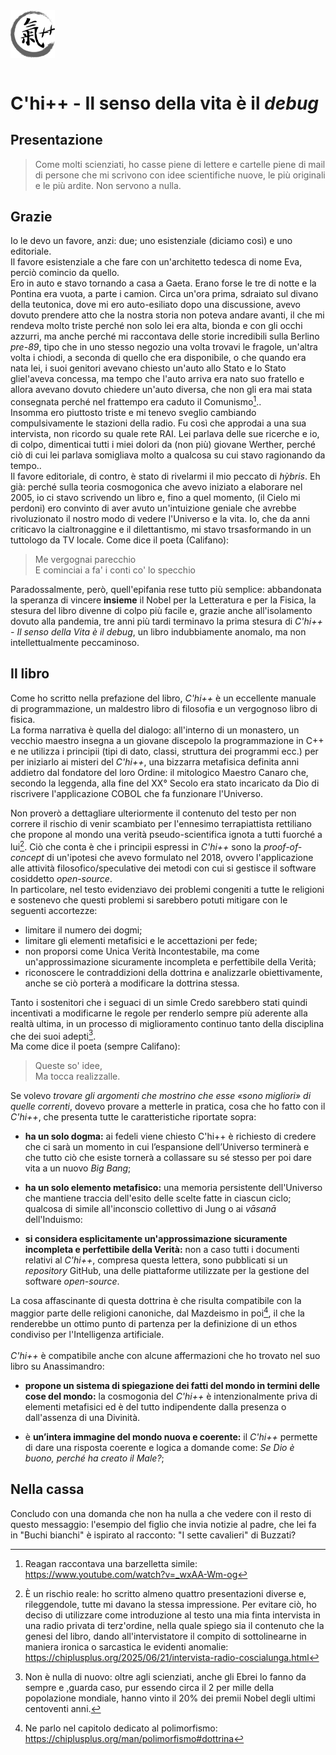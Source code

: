 
<img src="../assets/img/chi-enso.png" style="height:2cm;margin: 0 auto 1em">


# C'hi++ - Il senso della vita è il *debug*
## Presentazione

<blockquote class="citazione">
Come molti scienziati, ho casse piene di lettere e cartelle piene di mail di persone che mi scrivono con idee scientifiche nuove, le più originali e le più ardite.   
Non servono a nulla. <br/>
</blockquote>



## Grazie

Io le devo un favore, anzi: due; uno esistenziale (diciamo così) e uno editoriale.  
Il favore esistenziale a che fare con un'architetto tedesca di nome Eva, perciò comincio da quello.  
Ero in auto e stavo tornando a casa a Gaeta.
Erano forse le tre di notte e la Pontina era vuota, a parte i camion.
Circa un'ora prima, sdraiato sul divano della teutonica, dove mi ero auto-esiliato dopo una discussione, avevo dovuto prendere atto che la nostra storia non poteva andare avanti, il che mi rendeva molto triste perché non solo lei era alta, bionda e con gli occhi azzurri, ma anche perché mi raccontava delle storie incredibili sulla Berlino *pre-89*, tipo che in uno stesso negozio una volta trovavi le fragole, un'altra volta i chiodi, a seconda di quello che era disponibile, o che quando era nata lei, i suoi genitori avevano chiesto un'auto allo Stato e lo Stato gliel'aveva concessa, ma tempo che l'auto arriva era nato suo fratello e allora avevano dovuto chiedere un'auto diversa, che non gli era mai stata consegnata perché nel frattempo era caduto il Comunismo[^barze]..  
Insomma ero piuttosto triste e mi tenevo sveglio cambiando compulsivamente le stazioni della radio.
Fu così che approdai a una sua intervista, non ricordo su quale rete RAI.
Lei parlava delle sue ricerche e io, di colpo, dimenticai tutti i miei dolori da (non più) giovane Werther, perché ciò di cui lei parlava somigliava molto a qualcosa su cui stavo ragionando da tempo..  
Il favore editoriale, di contro, è stato di rivelarmi il mio peccato di *hỳbris*.
Eh già: perché sulla teoria cosmogonica che avevo iniziato a elaborare nel 2005, io ci stavo scrivendo un libro e, fino a quel momento, (il Cielo mi perdoni) ero convinto di aver avuto un'intuizione geniale che avrebbe rivoluzionato il nostro modo di vedere l'Universo e la vita.
Io, che da anni criticavo la cialtronaggine e il dilettantismo, mi stavo trsasformando in un tuttologo da TV locale. 
Come dice il poeta (Califano):

> Me vergognai parecchio</br> 
> E cominciai a fa' i conti co' lo specchio

Paradossalmente, però, quell'epifania rese tutto più semplice: abbandonata la speranza di vincere **insieme** il Nobel per la Letteratura e per la Fisica, la stesura del libro divenne di colpo più facile e, grazie anche all'isolamento dovuto alla pandemia, tre anni più tardi terminavo la prima stesura di *C'hi++ - Il senso della Vita è il debug*, un libro indubbiamente anomalo, ma non intellettualmente peccaminoso.

## Il libro 

Come ho scritto nella prefazione del libro, *C'hi++* è un eccellente manuale di programmazione, un maldestro libro di filosofia e un vergognoso libro di fisica.  
La forma narrativa è quella del dialogo: all'interno di un monastero, un vecchio maestro insegna a un giovane discepolo la programmazione in C++ e ne utilizza i principii (tipi di dato, classi, struttura dei programmi ecc.) per per iniziarlo ai misteri del *C'hi++*, una bizzarra metafisica definita anni addietro dal fondatore del loro Ordine: il mitologico Maestro Canaro che, secondo la leggenda, alla fine del XX° Secolo era stato incaricato da Dio di riscrivere l'applicazione COBOL che fa funzionare l'Universo.

Non proverò a dettagliare ulteriormente il contenuto del testo per non correre il rischio di venir scambiato per l'ennesimo terrapiattista rettiliano che propone al mondo una verità pseudo-scientifica ignota a tutti fuorché a lui[^intevista]. 
Ciò che conta è che i principii espressi in *C'hi++* sono la *proof-of-concept* di un'ipotesi che avevo formulato nel 2018, ovvero l'applicazione alle attività filosofico/speculative dei metodi con cui si gestisce il software cosiddetto *open-source*.  
In particolare, nel testo evidenziavo dei problemi congeniti a tutte le religioni e sostenevo che questi problemi si sarebbero potuti mitigare con le seguenti accortezze:

- limitare il numero dei dogmi;
- limitare gli elementi metafisici e le accettazioni per fede;
- non proporsi come Unica Verità Incontestabile, ma come un'approssimazione sicuramente incompleta e perfettibile della Verità;
- riconoscere le contraddizioni della dottrina e analizzarle obiettivamente, anche se ciò porterà a modificare la dottrina stessa.

Tanto i sostenitori che i seguaci di un simle Credo sarebbero stati quindi incentivati a modificarne le regole per renderlo sempre più aderente alla realtà ultima, in un processo di miglioramento continuo tanto della disciplina che dei suoi adepti[^ebrei].  
Ma come dice il poeta (sempre Califano):

> Queste so' idee,<br />
> Ma tocca realizzalle.

Se volevo *trovare gli argomenti che mostrino che esse «sono migliori» di quelle correnti*, dovevo provare a metterle in pratica, cosa che ho fatto con il *C'hi++*, che presenta tutte le caratteristiche riportate sopra:

- **ha un solo dogma:** ai fedeli viene chiesto C'hi++ è richiesto di credere che ci sarà un momento in cui l’espansione dell’Universo terminerà e che tutto ciò che esiste tornerà a collassare su sé stesso per poi dare vita a un nuovo *Big Bang*;

- **ha un solo elemento metafisico:** una memoria persistente dell'Universo che mantiene traccia dell'esito delle scelte fatte in ciascun ciclo; qualcosa di simile all'inconscio collettivo di Jung o ai *vāsanā* dell'Induismo:

- **si considera esplicitamente un'approssimazione sicuramente incompleta e perfettibile della Verità:** non a caso tutti i documenti relativi al *C'hi++*, compresa questa lettera, sono pubblicati si un *repository* GitHub, una delle piattaforme utilizzate per la gestione del software *open-source*.

La cosa affascinante di questa dottrina è che risulta compatibile con la maggior parte delle religioni canoniche, dal Mazdeismo in poi[^polimorfismo], il che la renderebbe un ottimo punto di partenza per la definizione di un ethos condiviso per l'Intelligenza artificiale.<br />  
*C'hi++* è compatibile anche con alcune affermazioni che ho trovato nel suo libro su Anassimandro:

- **propone un sistema di spiegazione dei fatti del mondo in termini delle cose del mondo:** la cosmogonia del *C'hi++* è intenzionalmente priva di elementi metafisici ed è del tutto indipendente dalla presenza o dall'assenza di una Divinità. 

- è **un’intera immagine del mondo nuova e coerente:** il *C'hi++* permette di dare una risposta coerente e logica a domande come: *Se Dio è buono, perché ha creato il Male?*; 

## Nella cassa

Concludo con una domanda che non ha nulla a che vedere con il resto di questo messaggio: l'esempio del figlio che invia notizie al padre, che lei fa in "Buchi bianchi" è ispirato al racconto: "I sette cavalieri" di Buzzati?  


[^barze]: Reagan raccontava una barzelletta simile:<br /> https://www.youtube.com/watch?v=_wxAA-Wm-og

[^intevista]: È un rischio reale: ho scritto almeno quattro presentazioni diverse e, rileggendole, tutte mi davano la stessa impressione. Per evitare ciò, ho deciso di utilizzare come introduzione al testo una mia finta intervista in una radio privata di terz'ordine, nella quale spiego sia il contenuto che la genesi del libro, dando all'intervistatore il compito di sottolinearne in maniera ironica o sarcastica le evidenti anomalie:<br /> https://chiplusplus.org/2025/06/21/intervista-radio-coscialunga.html

[^ebrei]: Non è nulla di nuovo: oltre agli scienziati, anche gli Ebrei lo fanno da sempre e ,guarda caso, pur essendo circa il 2 per mille della popolazione mondiale, hanno vinto il 20% dei premii Nobel degli ultimi centoventi anni. 

[^polimorfismo]: Ne parlo nel capitolo dedicato al polimorfismo:<br /> https://chiplusplus.org/man/polimorfismo#dottrina




